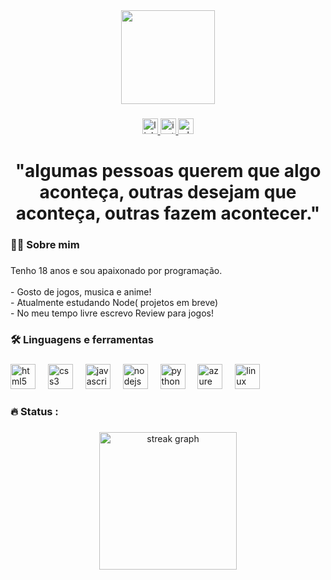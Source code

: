 <div align="center">
  <img height="150" src="https://gifdb.com/images/high/welcome-greeting-1y2timm763pcwtl2.gif"  />
</div>

###

<div align="center">
  <a href="https://www.linkedin.com/in/marcos-santos-77756a260/" target="_blank">
    <img src="https://img.shields.io/static/v1?message=LinkedIn&logo=linkedin&label=&color=0077B5&logoColor=white&labelColor=&style=for-the-badge" height="25" alt="linkedin logo"  />
  </a>
  <a href="https://www.instagram.com/__blood3_/" target="_blank">
    <img src="https://img.shields.io/static/v1?message=Instagram&logo=instagram&label=&color=E4405F&logoColor=white&labelColor=&style=for-the-badge" height="25" alt="instagram logo"  />
  </a>
  <a href="https://wa.me/5511995233381" target="_blank">
    <img src="https://img.shields.io/static/v1?message=Whatsapp&logo=whatsapp&label=&color=25D366&logoColor=white&labelColor=&style=for-the-badge" height="25" alt="whatsapp logo"  />
  </a>
</div>

###

<h1 align="center">"algumas pessoas querem que algo aconteça, outras desejam que aconteça, outras fazem acontecer."</h1>

###

<h3 align="left">👩‍💻 Sobre mim</h3>

###

<p align="left">Tenho 18 anos e sou apaixonado por programação.<br><br>- Gosto de jogos, musica e anime! <br>- Atualmente estudando Node( projetos em breve)<br>-  No meu tempo livre escrevo Review para jogos!</p>

###

<h3 align="left">🛠 Linguagens e ferramentas</h3>

###

<div align="left">
  <img src="https://cdn.jsdelivr.net/gh/devicons/devicon/icons/html5/html5-original.svg" height="40" alt="html5 logo"  />
  <img width="12" />
  <img src="https://cdn.jsdelivr.net/gh/devicons/devicon/icons/css3/css3-original.svg" height="40" alt="css3 logo"  />
  <img width="12" />
  <img src="https://cdn.jsdelivr.net/gh/devicons/devicon/icons/javascript/javascript-original.svg" height="40" alt="javascript logo"  />
  <img width="12" />
  <img src="https://cdn.jsdelivr.net/gh/devicons/devicon/icons/nodejs/nodejs-original.svg" height="40" alt="nodejs logo"  />
  <img width="12" />
  <img src="https://cdn.jsdelivr.net/gh/devicons/devicon/icons/python/python-original.svg" height="40" alt="python logo"  />
  <img width="12" />
  <img src="https://cdn.jsdelivr.net/gh/devicons/devicon/icons/azure/azure-original.svg" height="40" alt="azure logo"  />
  <img width="12" />
  <img src="https://cdn.jsdelivr.net/gh/devicons/devicon/icons/linux/linux-original.svg" height="40" alt="linux logo"  />
</div>

###

<h3 align="left">🔥   Status :</h3>

###

<div align="center">
  <img src="https://streak-stats.demolab.com?user=gitmvfs&locale=en&mode=daily&theme=dark&hide_border=false&border_radius=5&order=3" height="220" alt="streak graph"  />
</div>

###
